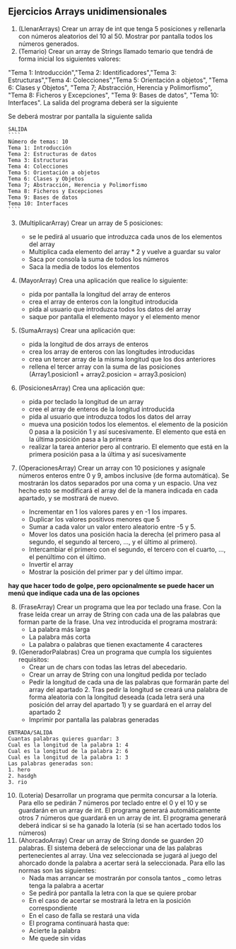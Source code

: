 ## Ejercicios Arrays unidimensionales
1. (LlenarArrays) Crear un array de int que tenga 5 posiciones y rellenarla con números aleatorios del 10 al 50. Mostrar por pantalla todos los números generados.
2. (Temario) Crear un array de Strings llamado temario que tendrá de forma inicial los siguientes valores: 

"Tema 1: Introducción","Tema 2: Identificadores","Tema 3: Estructuras","Tema 4: Colecciones","Tema 5: Orientación a objetos", "Tema 6: Clases y Objetos", "Tema 7; Abstracción, Herencia y Polimorfismo", "Tema 8: Ficheros y Excepciones", "Tema 9: Bases de datos", "Tema 10: Interfaces". La salida del programa deberá ser la siguiente

Se deberá mostrar por pantalla la siguiente salida

	SALIDA
	````
	Número de temas: 10
	Tema 1: Introducción
	Tema 2: Estructuras de datos
	Tema 3: Estructuras
	Tema 4: Colecciones
	Tema 5: Orientación a objetos
	Tema 6: Clases y Objetos
	Tema 7; Abstracción, Herencia y Polimorfismo
	Tema 8: Ficheros y Excepciones
	Tema 9: Bases de datos
	Tema 10: Interfaces
	````

3.  (MultiplicarArray) Crear un array de 5 posiciones:
	- se le pedirá al usuario que introduzca cada unos de los elementos del array
	- Multiplica cada elemento del array * 2 y vuelve a guardar su valor
	- Saca por consola la suma de todos los números
	-  Saca la media de todos los elementos

4. (MayorArray) Crea una aplicación que realice lo siguiente:
	- pida por pantalla la longitud del array de enteros
	- crea el array de enteros con la longitud introducida
	- pida al usuario que introduzca todos los datos del array
	- saque por pantalla el elemento mayor y el elemento menor

5. (SumaArrays) Crear una aplicación que:
	- pida la longitud de dos arrays de enteros
	- crea los array de enteros con las longitudes introducidas
	- crea un tercer array de la misma longitud que los dos anteriores
	- rellena el tercer array con la suma de las posiciones (Array1.posicion1 + array2.posicion = array3.posicion)

6. (PosicionesArray) Crea una aplicación que:
	- pida por teclado la longitud de un array
	- cree el array de enteros de la longitud introducida
	- pida al usuario que introduzca todos los datos del array
	- mueva una posición todos los elementos. el elemento de la posición 0 pasa a la posición 1 y así sucesivamente. El elemento que está en la última posición pasa a la primera
	- realizar la tarea anterior pero al contrario. El elemento que está en la primera posición pasa a la última y así sucesivamente

7. (OperacionesArray) Crear un array con 10 posiciones y asígnale números enteros entre 0 y 9, ambos inclusive (de forma automática). Se mostrarán los datos separados por una coma y un espacio. Una vez hecho esto se modificará el array del de la manera indicada en cada apartado, y se mostrará de nuevo.
	- Incrementar en 1 los valores pares y en -1 los impares.
	- Duplicar los valores positivos menores que 5	
	- Sumar a cada valor un valor entero aleatorio entre -5 y 5.
	- Mover los datos una posición hacia la derecha (el primero pasa al segundo, el
segundo al tercero, ..., y el último al primero).
	- Intercambiar el primero con el segundo, el tercero con el cuarto, ..., el penúltimo con el último.
	- Invertir el array
	- Mostrar la posición del primer par y del último impar.
	

**hay que hacer todo de golpe, pero opcionalmente se puede hacer un menú que indique cada una de las opciones**

8. (FraseArray) Crear un programa que lea por teclado una frase. Con la frase leída crear un array de String con cada una de las palabras que forman parte de la frase. Una vez introducida el programa mostrará:
	- La palabra más larga
	- La palabra más corta
	- La palabra o palabras que tienen exactamente 4 caracteres
9. (GeneradorPalabras) Crea un programa que cumpla los siguientes requisitos:
	- Crear un de chars con todas las letras del abecedario.
	- Crear un array de String con una longitud pedida por teclado 
	- Pedir la longitud de cada una de las palabras que formarán parte del array del apartado 2. Tras pedir la longitud se creará una palabra de forma aleatoria con la longitud deseada (cada letra será una posición del array del apartado 1) y se guardará en el array del apartado 2
	- Imprimir por pantalla las palabras generadas

````
ENTRADA/SALIDA
Cuantas palabras quieres guardar: 3
Cual es la longitud de la palabra 1: 4
Cual es la longitud de la palabra 2: 6
Cual es la longitud de la palabra 1: 3
Las palabras generadas son:
1. hero
2. hasdgh
3. rio
````

10. (Loteria) Desarrollar un programa que permita concursar a la lotería. Para ello se pedirán 7 números por teclado entre el 0 y el 10 y se guardarán en un array de int. El programa generará automáticamente otros 7 números que guardará en un array de int. El programa generará deberá indicar si se ha ganado la lotería (si se han acertado todos los números)
11. (AhorcadoArray) Crear un array de String donde se guarden 20 palabras. El sistema deberá de seleccionar una de las palabras pertenecientes al array. Una vez seleccionada se jugará al juego del ahorcado donde la palabra a acertar será la seleccionada. Para ello las normas son las siguientes:
	- Nada mas arrancar se mostrarán por consola tantos _ como letras tenga la palabra a acertar
	- Se pedirá por pantalla la letra con la que se quiere probar
	- En el caso de acertar se mostrará la letra en la posición correspondiente
	- En el caso de falla se restará una vida
	- El programa continuará hasta que:
	- Acierte la palabra
	- Me quede sin vidas
	  